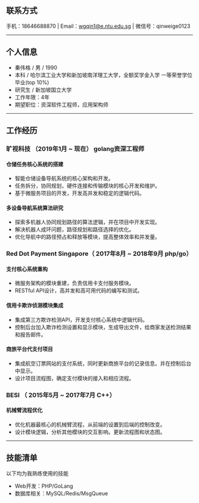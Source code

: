 
## 联系方式

手机：18646688870   |  Email：wgqin1@e.ntu.edu.sg | 微信号：qinweige0123

---
## 个人信息

 - 秦伟格 / 男 / 1990
 - 本科 /  哈尔滨工业大学和新加坡南洋理工大学，全额奖学金入学 一等荣誉学位毕业(top 10%)
 - 研究生 / 新加坡国立大学
 - 工作年限：4年
 - 期望职位：资深软件工程师，应用架构师
---
## 工作经历

### 旷视科技 （2019年1月 ~ 现在） golang资深工程师
#### 仓储任务核心系统的搭建
* 智能仓储设备导航系统的核心架构和开发。
* 任务拆分，协同规划，硬件连接和传输模块的核心开发和维护。
* 基于微服务项目的开发，开发高并发和稳定的逻辑代码。

#### 多设备导航系统算法研究
* 探索多机器人协同规划路径的算法逻辑，并在项目中开发实现。
* 解决机器人成环问题，路径规划和路径选择的优化。
* 优化导航中的路径预占和释放等模块，提高整体效率和并发量。
### Red Dot Payment Singapore（ 2017年8月 ~ 2018年9月 php/go）

#### 支付核心系统重构 
* 微服务架构的模块重建，负责信用卡支付服务模块。
* RESTful API设计，高并发和高可用代码的编写和测试。

#### 信用卡欺诈侦测模块集成
* 集成第三方欺诈检测API，开发支付核心系统中逻辑代码。
* 控制后台加入欺诈检测设置和显示模块，生成导出文件，给商家发送检测结果和报告邮件。

#### 商旅平台代支付项目
* 集成航空订票网站的支付系统，同时更新商旅平台的记录信息。并在控制后台中显示。
* 设计项目流程图，确定支付模块的接入和相应流程。 
 
### BESI （ 2015年5月 ~ 2017年7月 C++）

#### 机械臂流程优化 
* 优化机器最核心的机械臂流程，从前端的设置到后端的控制改变。
* 设计模块逻辑，分析其他模块的交互影响。更新流程图和状态图。

---

## 技能清单
以下均为我熟练使用的技能

- Web开发：PHP/GoLang
- 数据库相关：MySQL/Redis/MsgQueue

